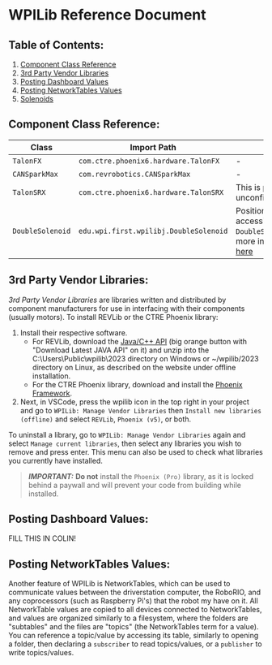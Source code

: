 # WPILib Reference Document

## Table of Contents:

1. [Component Class Reference](#component-class-reference)
2. [3rd Party Vendor Libraries](#3rd-party-vendor-libraries)
3. [Posting Dashboard Values](#posting-dashboard-values) 
4. [Posting NetworkTables Values]()
5. [Solenoids]()

## Component Class Reference:

|Class|Import Path|Notes|
|-|-|-|
|`TalonFX`|`com.ctre.phoenix6.hardware.TalonFX`|-|
|`CANSparkMax`|`com.revrobotics.CANSparkMax`|-|
|`TalonSRX`|`com.ctre.phoenix6.hardware.TalonSRX`|This is probably right, unconfirmed|
|`DoubleSolenoid`|`edu.wpi.first.wpilibj.DoubleSolenoid`|Positions are accessible at `DoubleSolenoid.Value`; more info available [here](#solenoids)|

## 3rd Party Vendor Libraries:

*3rd Party Vendor Libraries* are libraries written and distributed by component manufacturers for use in interfacing with their components (usually motors). To install REVLib or the CTRE Phoenix library:

1. Install their respective software. 
	- For REVLib, download the [Java/C++ API](https://docs.revrobotics.com/sparkmax/software-resources/spark-max-api-information#c++-and-java) (big orange button with "Download Latest JAVA API" on it) and unzip into the C:\Users\Public\wpilib\2023 directory on Windows or ~/wpilib/2023 directory on Linux, as described on the website under offline installation. 
	- For the CTRE Phoenix library, download and install the [Phoenix Framework](https://store.ctr-electronics.com/software/).
2. Next, in VSCode, press the wpilib icon in the top right in your project and go to `WPILib: Manage Vendor Libraries` then `Install new libraries (offline)` and select `REVLib`, `Phoenix (v5)`, or both.

To uninstall a library, go to `WPILib: Manage Vendor Libraries` again and select `Manage current libraries`, then select any libraries you wish to remove and press enter. This menu can also be used to check what libraries you currently have installed.

> ***IMPORTANT:*** **Do not** install the `Phoenix (Pro)` library, as it is locked behind a paywall and will prevent your code from building while installed.

## Posting Dashboard Values:

FILL THIS IN COLIN!

## Posting NetworkTables Values:

Another feature of WPILib is NetworkTables, which can be used to communicate values between the driverstation computer, the RoboRIO, and any coprocessors (such as Raspberry Pi's) that the robot my have on it. All NetworkTable values are copied to all devices connected to NetworkTables, and values are organized similarly to a filesystem, where the folders are "subtables" and the files are "topics" (the NetworkTables term for a value). You can reference a topic/value by accessing its table, similarly to opening a folder, then declaring a `subscriber` to read topics/values, or a `publisher` to write topics/values.
